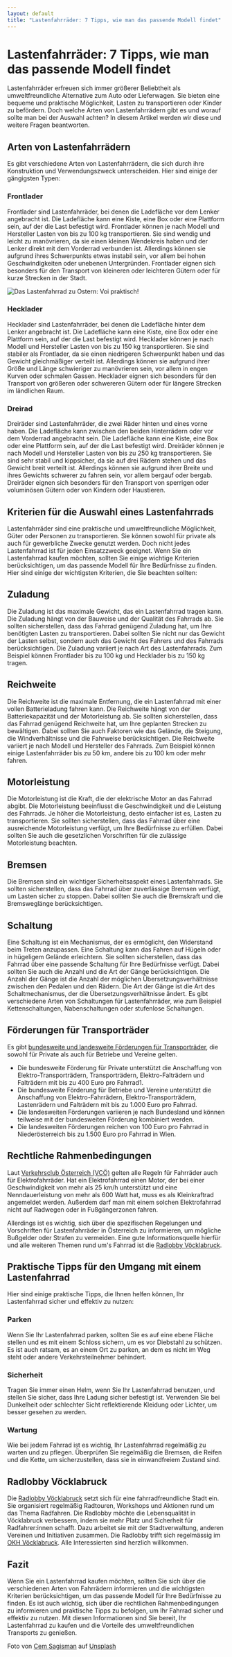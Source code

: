 ```yaml
---
layout: default
title: "Lastenfahrräder: 7 Tipps, wie man das passende Modell findet"
---
```


# Lastenfahrräder: 7 Tipps, wie man das passende Modell findet

Lastenfahrräder erfreuen sich immer größerer Beliebtheit als umweltfreundliche Alternative zum Auto oder Lieferwagen. Sie bieten eine bequeme und praktische Möglichkeit, Lasten zu transportieren oder Kinder zu befördern. Doch welche Arten von Lastenfahrrädern gibt es und worauf sollte man bei der Auswahl achten? In diesem Artikel werden wir diese und weitere Fragen beantworten.

## Arten von Lastenfahrrädern

Es gibt verschiedene Arten von Lastenfahrrädern, die sich durch ihre Konstruktion und Verwendungszweck unterscheiden. Hier sind einige der gängigsten Typen:

### Frontlader
Frontlader sind Lastenfahrräder, bei denen die Ladefläche vor dem Lenker angebracht ist. Die Ladefläche kann eine Kiste, eine Box oder eine Plattform sein, auf der die Last befestigt wird. Frontlader können je nach Modell und Hersteller Lasten von bis zu 100 kg transportieren. Sie sind wendig und leicht zu manövrieren, da sie einen kleinen Wendekreis haben und der Lenker direkt mit dem Vorderrad verbunden ist. Allerdings können sie aufgrund ihres Schwerpunkts etwas instabil sein, vor allem bei hohen Geschwindigkeiten oder unebenen Untergründen. Frontlader eignen sich besonders für den Transport von kleineren oder leichteren Gütern oder für kurze Strecken in der Stadt.

![Das Lastenfahrrad zu Ostern: Voi praktisch!](/assets/images/cem-sagisman-D-jz9TpJ_V4-unsplash.jpg "Das Lastenfahrrad zu Ostern: Voi praktisch!")

### Hecklader

Hecklader sind Lastenfahrräder, bei denen die Ladefläche hinter dem Lenker angebracht ist. Die Ladefläche kann eine Kiste, eine Box oder eine Plattform sein, auf der die Last befestigt wird. Hecklader können je nach Modell und Hersteller Lasten von bis zu 150 kg transportieren. Sie sind stabiler als Frontlader, da sie einen niedrigeren Schwerpunkt haben und das Gewicht gleichmäßiger verteilt ist. Allerdings können sie aufgrund ihrer Größe und Länge schwieriger zu manövrieren sein, vor allem in engen Kurven oder schmalen Gassen. Hecklader eignen sich besonders für den Transport von größeren oder schwereren Gütern oder für längere Strecken im ländlichen Raum.

### Dreirad

Dreiräder sind Lastenfahrräder, die zwei Räder hinten und eines vorne haben. Die Ladefläche kann zwischen den beiden Hinterrädern oder vor dem Vorderrad angebracht sein. Die Ladefläche kann eine Kiste, eine Box oder eine Plattform sein, auf der die Last befestigt wird. Dreiräder können je nach Modell und Hersteller Lasten von bis zu 250 kg transportieren. Sie sind sehr stabil und kippsicher, da sie auf drei Rädern stehen und das Gewicht breit verteilt ist. Allerdings können sie aufgrund ihrer Breite und ihres Gewichts schwerer zu fahren sein, vor allem bergauf oder bergab. Dreiräder eignen sich besonders für den Transport von sperrigen oder voluminösen Gütern oder von Kindern oder Haustieren.

## Kriterien für die Auswahl eines Lastenfahrrads

Lastenfahrräder sind eine praktische und umweltfreundliche Möglichkeit, Güter oder Personen zu transportieren. Sie können sowohl für private als auch für gewerbliche Zwecke genutzt werden. Doch nicht jedes Lastenfahrrad ist für jeden Einsatzzweck geeignet. Wenn Sie ein Lastenfahrrad kaufen möchten, sollten Sie einige wichtige Kriterien berücksichtigen, um das passende Modell für Ihre Bedürfnisse zu finden. Hier sind einige der wichtigsten Kriterien, die Sie beachten sollten:

## Zuladung

Die Zuladung ist das maximale Gewicht, das ein Lastenfahrrad tragen kann. Die Zuladung hängt von der Bauweise und der Qualität des Fahrrads ab. Sie sollten sicherstellen, dass das Fahrrad genügend Zuladung hat, um Ihre benötigten Lasten zu transportieren. Dabei sollten Sie nicht nur das Gewicht der Lasten selbst, sondern auch das Gewicht des Fahrers und des Fahrrads berücksichtigen. Die Zuladung variiert je nach Art des Lastenfahrrads. Zum Beispiel können Frontlader bis zu 100 kg und Hecklader bis zu 150 kg tragen.

## Reichweite

Die Reichweite ist die maximale Entfernung, die ein Lastenfahrrad mit einer vollen Batterieladung fahren kann. Die Reichweite hängt von der Batteriekapazität und der Motorleistung ab. Sie sollten sicherstellen, dass das Fahrrad genügend Reichweite hat, um Ihre geplanten Strecken zu bewältigen. Dabei sollten Sie auch Faktoren wie das Gelände, die Steigung, die Windverhältnisse und die Fahrweise berücksichtigen. Die Reichweite variiert je nach Modell und Hersteller des Fahrrads. Zum Beispiel können einige Lastenfahrräder bis zu 50 km, andere bis zu 100 km oder mehr fahren.

## Motorleistung

Die Motorleistung ist die Kraft, die der elektrische Motor an das Fahrrad abgibt. Die Motorleistung beeinflusst die Geschwindigkeit und die Leistung des Fahrrads. Je höher die Motorleistung, desto einfacher ist es, Lasten zu transportieren. Sie sollten sicherstellen, dass das Fahrrad über eine ausreichende Motorleistung verfügt, um Ihre Bedürfnisse zu erfüllen. Dabei sollten Sie auch die gesetzlichen Vorschriften für die zulässige Motorleistung beachten.

## Bremsen

Die Bremsen sind ein wichtiger Sicherheitsaspekt eines Lastenfahrrads. Sie sollten sicherstellen, dass das Fahrrad über zuverlässige Bremsen verfügt, um Lasten sicher zu stoppen. Dabei sollten Sie auch die Bremskraft und die Bremsweglänge berücksichtigen.

## Schaltung

Eine Schaltung ist ein Mechanismus, der es ermöglicht, den Widerstand beim Treten anzupassen. Eine Schaltung kann das Fahren auf Hügeln oder in hügeligem Gelände erleichtern. Sie sollten sicherstellen, dass das Fahrrad über eine passende Schaltung für Ihre Bedürfnisse verfügt. Dabei sollten Sie auch die Anzahl und die Art der Gänge berücksichtigen. Die Anzahl der Gänge ist die Anzahl der möglichen Übersetzungsverhältnisse zwischen den Pedalen und den Rädern. Die Art der Gänge ist die Art des Schaltmechanismus, der die Übersetzungsverhältnisse ändert. Es gibt verschiedene Arten von Schaltungen für Lastenfahrräder, wie zum Beispiel Kettenschaltungen, Nabenschaltungen oder stufenlose Schaltungen.

## Förderungen für Transporträder

Es gibt [bundesweite und landesweite Förderungen für Transporträder](https://www.radlobby.at/node/1210), die sowohl für Private als auch für Betriebe und Vereine gelten.
- Die bundesweite Förderung für Private unterstützt die Anschaffung von Elektro-Transporträdern, Transporträdern, Elektro-Falträdern und Falträdern mit bis zu 400 Euro pro Fahrrad1.
- Die bundesweite Förderung für Betriebe und Vereine unterstützt die Anschaffung von Elektro-Fahrrädern, Elektro-Transporträdern, Lastenrädern und Falträdern mit bis zu 1.000 Euro pro Fahrrad.
- Die landesweiten Förderungen variieren je nach Bundesland und können teilweise mit der bundesweiten Förderung kombiniert werden.
- Die landesweiten Förderungen reichen von 100 Euro pro Fahrrad in Niederösterreich bis zu 1.500 Euro pro Fahrrad in Wien.

## Rechtliche Rahmenbedingungen

Laut [Verkehrsclub Österreich (VCÖ)](https://vcoe.at/service/fragen-und-antworten/allgemeine-richtlinien-zum-fahrrad "Allgemeine Richtlinien zum Fahrrad") gelten alle Regeln für Fahrräder auch für Elektrofahrräder. Hat ein Elektrofahrrad einen Motor, der bei einer Geschwindigkeit von mehr als 25 km/h unterstützt und eine Nenndauerleistung von mehr als 600 Watt hat, muss es als Kleinkraftrad angemeldet werden. Außerdem darf man mit einem solchen Elektrofahrrad nicht auf Radwegen oder in Fußgängerzonen fahren.

Allerdings ist es wichtig, sich über die spezifischen Regelungen und Vorschriften für Lastenfahrräder in Österreich zu informieren, um mögliche Bußgelder oder Strafen zu vermeiden. Eine gute Informationsquelle hierfür und alle weiteren Themen rund um's Fahrrad ist die [Radlobby Vöcklabruck](https://www.radlobby.at/voecklabruck).

## Praktische Tipps für den Umgang mit einem Lastenfahrrad

Hier sind einige praktische Tipps, die Ihnen helfen können, Ihr Lastenfahrrad sicher und effektiv zu nutzen:

### Parken

Wenn Sie Ihr Lastenfahrrad parken, sollten Sie es auf eine ebene Fläche stellen und es mit einem Schloss sichern, um es vor Diebstahl zu schützen. Es ist auch ratsam, es an einem Ort zu parken, an dem es nicht im Weg steht oder andere Verkehrsteilnehmer behindert.

### Sicherheit

Tragen Sie immer einen Helm, wenn Sie Ihr Lastenfahrrad benutzen, und stellen Sie sicher, dass Ihre Ladung sicher befestigt ist. Verwenden Sie bei Dunkelheit oder schlechter Sicht reflektierende Kleidung oder Lichter, um besser gesehen zu werden.

### Wartung

Wie bei jedem Fahrrad ist es wichtig, Ihr Lastenfahrrad regelmäßig zu warten und zu pflegen. Überprüfen Sie regelmäßig die Bremsen, die Reifen und die Kette, um sicherzustellen, dass sie in einwandfreiem Zustand sind.

## Radlobby Vöcklabruck

Die [Radlobby Vöcklabruck](https://www.radlobby.at/voecklabruck) setzt sich für eine fahrradfreundliche Stadt ein. Sie organisiert regelmäßig Radtouren, Workshops und Aktionen rund um das Thema Radfahren. Die Radlobby möchte die Lebensqualität in Vöcklabruck verbessern, indem sie mehr Platz und Sicherheit für Radfahrer:innen schafft. Dazu arbeitet sie mit der Stadtverwaltung, anderen Vereinen und Initiativen zusammen. Die Radlobby trifft sich regelmässig im [OKH Vöcklabruck](https://okh.or.at/ "Offenes Kunst- und Kulturhaus Vöcklabruck"). Alle Interessierten sind herzlich willkommen.

## Fazit

Wenn Sie ein Lastenfahrrad kaufen möchten, sollten Sie sich über die verschiedenen Arten von Fahrrädern informieren und die wichtigsten Kriterien berücksichtigen, um das passende Modell für Ihre Bedürfnisse zu finden. Es ist auch wichtig, sich über die rechtlichen Rahmenbedingungen zu informieren und praktische Tipps zu befolgen, um Ihr Fahrrad sicher und effektiv zu nutzen. Mit diesen Informationen sind Sie bereit, Ihr Lastenfahrrad zu kaufen und die Vorteile des umweltfreundlichen Transports zu genießen.

Foto von [Cem Sagisman](https://unsplash.com/de/@cems77) auf [Unsplash](https://unsplash.com/de/fotos/D-jz9TpJ_V4)
